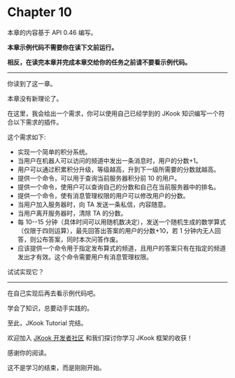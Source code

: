 # Chapter 10

本章的内容基于 API 0.46 编写。

**本章示例代码不需要你在读下文前运行。**

**相反，在读完本章并完成本章交给你的任务之前请不要看示例代码。**

---

你读到了这一章。

本章没有新理论了。

在这里，我会给出一个需求，你可以使用自己已经学到的 JKook 知识编写一个符合以下需求的插件。

这个需求如下:
* 实现一个简单的积分系统。
* 当用户在机器人可以访问的频道中发出一条消息时，用户的分数+1。
* 用户可以通过积累积分升级，等级越高，升到下一级所需要的分数就越高。
* 提供一个命令，可以用于查询当前服务器积分前 10 的用户。
* 提供一个命令，使用户可以查询自己的分数和自己在当前服务器中的排名。
* 提供一个命令，使有消息管理权限的用户可以修改用户的分数。
* 当用户加入服务器时，向 TA 发送一条私信，内容随意。
* 当用户离开服务器时，清除 TA 的分数。
* 每 10--15 分钟（具体时间可以用随机数决定），发送一个随机生成的数学算式（仅限于四则运算），最先回答出答案的用户的分数+10，若 1 分钟内无人回答，则公布答案，同时本次问答作废。
* 应该提供一个命令用于指定发布算式的频道，且用户的答案只有在指定的频道发出才有效。这个命令需要用户有消息管理权限。

试试实现它？

---

在自己实现后再去看示例代码吧。

学会了知识，总要动手实践的。

至此，JKook Tutorial 完结。

欢迎加入 [JKook 开发者社区](https://kook.top/aecCr6) 和我们探讨你学习 JKook 框架的收获！

感谢你的阅读。

这不是学习的结束，而是刚刚开始。
